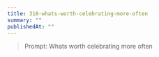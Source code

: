 ```yaml
---
title: 318-whats-worth-celebrating-more-often
summary: ""
publishedAt: ""
---
```


> Prompt: Whats worth celebrating more often

